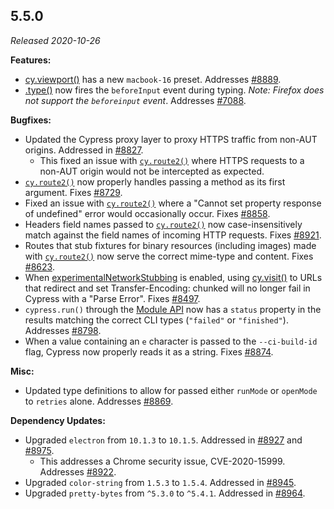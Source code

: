 ## 5.5.0

_Released 2020-10-26_

**Features:**

- [cy.viewport()](/api/commands/viewport) has a new `macbook-16` preset.
  Addresses [#8889](https://github.com/cypress-io/cypress/issues/8889).
- [.type()](/api/commands/type) now fires the `beforeInput` event during typing.
  _Note: Firefox does not support the `beforeinput` event_. Addresses
  [#7088](https://github.com/cypress-io/cypress/issues/7088).

**Bugfixes:**

- Updated the Cypress proxy layer to proxy HTTPS traffic from non-AUT origins.
  Addressed in [#8827](https://github.com/cypress-io/cypress/pull/8827).
  - This fixed an issue with [`cy.route2()`](http) where HTTPS requests to a
    non-AUT origin would not be intercepted as expected.
- [`cy.route2()`](http) now properly handles passing a method as its first
  argument. Fixes [#8729](https://github.com/cypress-io/cypress/issues/8729).
- Fixed an issue with [`cy.route2()`](http) where a "Cannot set property
  response of undefined" error would occasionally occur. Fixes
  [#8858](https://github.com/cypress-io/cypress/issues/8858).
- Headers field names passed to [`cy.route2()`](http) now case-insensitively
  match against the field names of incoming HTTP requests. Fixes
  [#8921](https://github.com/cypress-io/cypress/issues/8921).
- Routes that stub fixtures for binary resources (including images) made with
  [`cy.route2()`](http) now serve the correct mime-type and content. Fixes
  [#8623](https://github.com/cypress-io/cypress/issues/8623).
- When [experimentalNetworkStubbing](/guides/references/experiments) is enabled,
  using [cy.visit()](/api/commands/visit) to URLs that redirect and set
  Transfer-Encoding: chunked will no longer fail in Cypress with a "Parse
  Error". Fixes [#8497](https://github.com/cypress-io/cypress/issues/8497).
- `cypress.run()` through the [Module API](/guides/guides/module-api) now has a
  `status` property in the results matching the correct CLI types (`"failed"` or
  `"finished"`). Addresses
  [#8798](https://github.com/cypress-io/cypress/issues/8798).
- When a value containing an `e` character is passed to the `--ci-build-id`
  flag, Cypress now properly reads it as a string. Fixes
  [#8874](https://github.com/cypress-io/cypress/issues/8874).

**Misc:**

- Updated type definitions to allow for passed either `runMode` or `openMode` to
  `retries` alone. Addresses
  [#8869](https://github.com/cypress-io/cypress/issues/8869).

**Dependency Updates:**

- Upgraded `electron` from `10.1.3` to `10.1.5`. Addressed in
  [#8927](https://github.com/cypress-io/cypress/issues/8927) and
  [#8975](https://github.com/cypress-io/cypress/issues/8975).
  - This addresses a Chrome security issue, CVE-2020-15999. Addresses
    [#8922](https://github.com/cypress-io/cypress/issues/8922).
- Upgraded `color-string` from `1.5.3` to `1.5.4`. Addressed in
  [#8945](https://github.com/cypress-io/cypress/issues/8945).
- Upgraded `pretty-bytes` from `^5.3.0` to `^5.4.1`. Addressed in
  [#8964](https://github.com/cypress-io/cypress/issues/8964).
